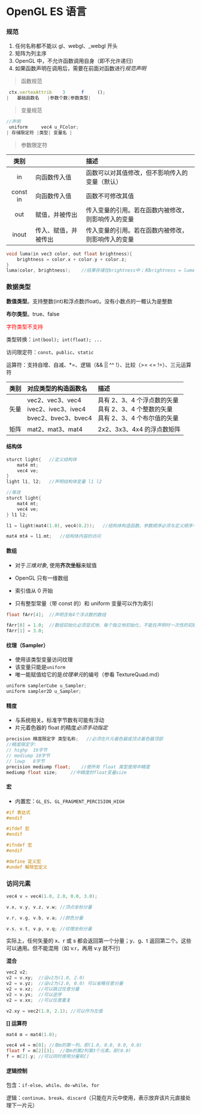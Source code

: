 # OpenGL ES 语言

### 规范

1. 任何名称都不能以 gl、webgl、\_webgl 开头
2. 矩阵为列主序
3. OpenGL 中，不允许函数调用自身（即不允许递归）
4. 如果函数声明在调用后，需要在前面对函数进行*规范声明*

> 函数规范

```js
 ctx.vertexAttrib    3      f     ();
|   基础函数名   |参数个数|参数类型|
```

> 变量规范

```js
//声明
 uniform     vec4 u_FColor;
| 存储限定符 |类型| 变量名 |
```

> 参数限定符

|   类别   |                      | 描述                                               |
| :------: | :------------------- | :------------------------------------------------- |
|    in    | 向函数传入值         | 函数可以对其值修改，但不影响传入的变量（默认）     |
| const in | 向函数传入值         | 函数不可修改其值                                   |
|   out    | 赋值，并被传出       | 传入变量的引用。若在函数内被修改，则影响传入的变量 |
|  inout   | 传入、赋值，并被传出 | 传入变量的引用。若在函数内被修改，则影响传入的变量 |

```c
void luma(in vec3 color, out float brightness){
    brightness = color.x + color.y + color.z;
}
luma(color, brightness);    //结果存储在brightness中；和brightness = luma(color)效果相同
```

### 数据类型

**数值类型**。支持整数(int)和浮点数(float)。没有小数点的一概认为是整数

**布尔类型**。true、false

<span style="color:red;">字符类型不支持</span>

类型转换：`int(bool); int(float); ...`

访问限定符：`const`、`public`、`static`

运算符：支持自增、自减、\*=、逻辑（&& || ^^ !）、比较（>= <= !=）、三元运算符

| 类别 | 对应类型的构造函数名                                             | 描述                                                                                      |
| :--: | :--------------------------------------------------------------- | :---------------------------------------------------------------------------------------- |
| 矢量 | vec2、vec3、vec4<br/>ivec2、ivec3、ivec4<br/>bvec2、bvec3、bvec4 | 具有 2、3、4 个浮点数的矢量<br/>具有 2、3、4 个整数的矢量<br/>具有 2、3、4 个布尔值的矢量 |
| 矩阵 | mat2、mat3、mat4                                                 | 2x2、3x3、4x4 的浮点数矩阵                                                                |

#### 结构体

```c
sturct light{   //定义结构体
    mat4 mt;
    vec4 ve;
}
light l1, l2;   //声明结构体变量 l1 l2

//等效
sturct light{
    mat4 mt;
    vec4 ve;
} l1 l2;

l1 = light(mat4(1.0), vec4(0.2));   //结构体构造函数。参数顺序必须与定义顺序一致

mat4 mt4 = l1.mt;   //结构体内容的访问
```

#### 数组

- 对于*三维对象*, 使用**齐次坐标**来赋值

- OpenGL 只有一维数组
- 索引值从 0 开始
- 只有整型常量（带 const 的）和 uniform 变量可以作为索引

```c
float fArr[4];  //声明含有4个浮点数的数组

fArr[0] = 1.0;  //数组初始化必须显式地、每个独立地初始化，不能在声明时一次性的初始化
fArr[1] = 3.0;
```

#### 纹理（Sampler）

- 使用该类型变量访问纹理
- 该变量只能是`uniform`
- 唯一能赋值给它的是*纹理单元*的编号（参看 TextureQuad.md）

```c
uniform samplerCube u_Sampler;
uniform sampler2D u_Sampler;
```

#### 精度

- 与系统相关。标准字节数有可能有浮动
- 片元着色器的 float 的精度*必须手动指定*

```c
precision 精度限定字 类型名称;   //必须在片元着色器或顶点着色器顶部
//精度限定字:
// highp  16字节
// mediump 10字节
// lowp   8字节
precision mediump float;    //使所有 float 类型使用中精度
mediump float size;     //中精度的float变量size
```

#### 宏

- 内置宏：`GL_ES`、`GL_FRAGMENT_PERCISION_HIGH`

```c
#if 表达式
#endif

#ifdef 宏
#endif

#ifndef 宏
#endif

#define 定义宏
#undef 解除宏定义
```

### 访问元素

```c
vec4 v = vec4(1.0, 2.0, 0.0, 3.0);

v.x, v.y, v.z, v.w; //顶点坐标分量

v.r, v.g, v.b, v.a; //颜色分量

v.s, v.t, v.p, v.q; //纹理坐标分量
```

实际上，任何矢量的 x、r 或 s 都会返回第一个分量；y、g、t 返回第二个。这些可以通用。但不能混用（如 v.r，再用 v.y 就不行)

**混合**

```c
vec2 v2;
v2 = v.xy;  //设v2为(1.0, 2.0)
v2 = v.yz;  //设v2为(2.0, 0.0) 可以省略任意分量
v2 = v.xz;  //可以跳过任意分量
v2 = v.yx;  //可以逆序
v2 = v.xx;  //可以任意重复

v2.xy = vec2(1.0, 2.1); //可以作为左值
```

**\[\] 运算符**

```c
mat4 m = mat4(1.0);

vec4 v4 = m[0]; //取m的第一列。即(1.0, 0.0, 0.0, 0.0)
float f = m[2][3];  //取m的第2列第3个元素。即(0.0)
f = m[2].y; //可以同时使用分量和[]
```

#### 逻辑控制

包含：`if-else`、`while`、`do-while`、`for`

逻辑：`continue`、`break`、`discard`（只能在片元中使用，表示放弃该片元直接处理下一片元）
